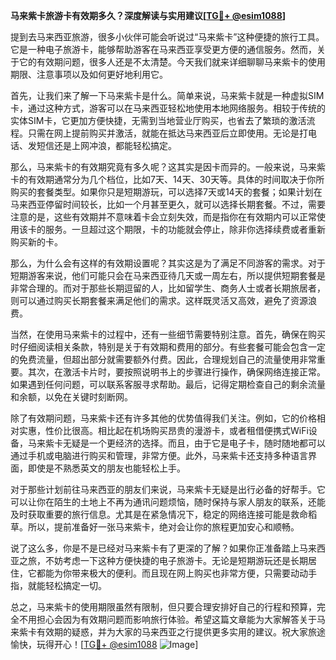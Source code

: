 **马来紫卡旅游卡有效期多久？深度解读与实用建议[[TG💪+ @esim1088](https://t.me/s/esim1088)]**

提到去马来西亚旅游，很多小伙伴可能会听说过“马来紫卡”这种便捷的旅行工具。它是一种电子旅游卡，能够帮助游客在马来西亚享受更方便的通信服务。然而，关于它的有效期问题，很多人还是不太清楚。今天我们就来详细聊聊马来紫卡的使用期限、注意事项以及如何更好地利用它。

首先，让我们来了解一下马来紫卡是什么。简单来说，马来紫卡就是一种虚拟SIM卡，通过这种方式，游客可以在马来西亚轻松地使用本地网络服务。相较于传统的实体SIM卡，它更加方便快捷，无需到当地营业厅购买，也省去了繁琐的激活流程。只需在网上提前购买并激活，就能在抵达马来西亚后立即使用。无论是打电话、发短信还是上网冲浪，都能轻松搞定。

那么，马来紫卡的有效期究竟有多久呢？这其实是因卡而异的。一般来说，马来紫卡的有效期通常分为几个档位，比如7天、14天、30天等。具体的时间取决于你所购买的套餐类型。如果你只是短期游玩，可以选择7天或14天的套餐；如果计划在马来西亚停留时间较长，比如一个月甚至更久，就可以选择长期套餐。不过，需要注意的是，这些有效期并不意味着卡会立刻失效，而是指你在有效期内可以正常使用该卡的服务。一旦超过这个期限，卡的功能就会停止，除非你选择续费或者重新购买新的卡。

那么，为什么会有这样的有效期设置呢？其实这是为了满足不同游客的需求。对于短期游客来说，他们可能只会在马来西亚待几天或一周左右，所以提供短期套餐是非常合理的。而对于那些长期逗留的人，比如留学生、商务人士或者长期旅居者，则可以通过购买长期套餐来满足他们的需求。这样既灵活又高效，避免了资源浪费。

当然，在使用马来紫卡的过程中，还有一些细节需要特别注意。首先，确保在购买时仔细阅读相关条款，特别是关于有效期和费用的部分。有些套餐可能会包含一定的免费流量，但超出部分就需要额外付费。因此，合理规划自己的流量使用非常重要。其次，在激活卡片时，要按照说明书上的步骤进行操作，确保网络连接正常。如果遇到任何问题，可以联系客服寻求帮助。最后，记得定期检查自己的剩余流量和余额，以免在关键时刻断网。

除了有效期问题，马来紫卡还有许多其他的优势值得我们关注。例如，它的价格相对实惠，性价比很高。相比起在机场购买昂贵的漫游卡，或者租借便携式WiFi设备，马来紫卡无疑是一个更经济的选择。而且，由于它是电子卡，随时随地都可以通过手机或电脑进行购买和管理，非常方便。此外，马来紫卡还支持多种语言界面，即使是不熟悉英文的朋友也能轻松上手。

对于那些计划前往马来西亚的朋友们来说，马来紫卡无疑是出行必备的好帮手。它可以让你在陌生的土地上不再为通讯问题烦恼，随时保持与家人朋友的联系，还能及时获取重要的旅行信息。尤其是在紧急情况下，稳定的网络连接可能是救命稻草。所以，提前准备好一张马来紫卡，绝对会让你的旅程更加安心和顺畅。

说了这么多，你是不是已经对马来紫卡有了更深的了解？如果你正准备踏上马来西亚之旅，不妨考虑一下这种方便快捷的电子旅游卡。无论是短期游玩还是长期居住，它都能为你带来极大的便利。而且现在网上购买也非常方便，只需要动动手指，就能轻松搞定一切。

总之，马来紫卡的使用期限虽然有限制，但只要合理安排好自己的行程和预算，完全不用担心会因为有效期问题而影响旅行体验。希望这篇文章能为大家解答关于马来紫卡有效期的疑惑，并为大家的马来西亚之行提供更多实用的建议。祝大家旅途愉快，玩得开心！[[TG💪+ @esim1088](https://t.me/s/esim1088) ![Image](https://i.postimg.cc/4NQfJmqS/Snipaste-2025-05-13-00-14-12.png)]
